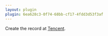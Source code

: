 ```yaml
---
layout: plugin
plugin: 6ea628c3-0f74-68bb-cf17-4fdd3d53f3af
---
```

Create the record at [Tencent](https://www.tencent.com/).